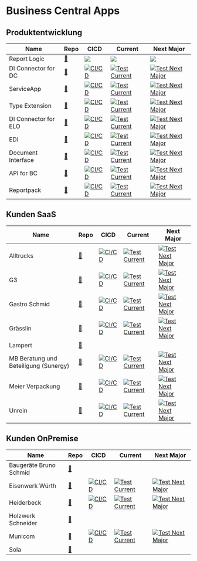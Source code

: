 # Business Central Apps
## Produktentwicklung
|Name|Repo|CICD|Current|Next Major|
|-------|-------|-------|-------|-------|
|Report Logic|[🔗](https://github.com/abilitygmbh/36487-ABILITY-GMBH-ERP-ABILITY.ReportLogic-ISV.git)|[![](https://github.com/abilitygmbh/36487-ABILITY-GMBH-ERP-ABILITY.ReportLogic-ISV/actions/workflows/CICD.yaml/badge.svg)](https://github.com/abilitygmbh/36487-ABILITY-GMBH-ERP-ABILITY.ReportLogic-ISV/actions/workflows/CICD.yaml)|[![](https://github.com/abilitygmbh/36487-ABILITY-GMBH-ERP-ABILITY.ReportLogic-ISV/actions/workflows/Current.yaml/badge.svg)](https://github.com/abilitygmbh/36487-ABILITY-GMBH-ERP-ABILITY.ReportLogic-ISV/actions/workflows/Current.yaml)|[![](https://github.com/abilitygmbh/36487-ABILITY-GMBH-ERP-ABILITY.ReportLogic-ISV/actions/workflows/NextMajor.yaml/badge.svg)](https://github.com/abilitygmbh/36487-ABILITY-GMBH-ERP-ABILITY.ReportLogic-ISV/actions/workflows/NextMajor.yaml)|
|DI Connector for DC|[🔗](https://github.com/abilitygmbh/36487-ABILITY-GMBH-ERP-BC-ISV-DI-Connector-for-Document-Capture.git)|[![ CI/CD](https://github.com/abilitygmbh/36487-ABILITY-GMBH-ERP-BC-ISV-DI-Connector-for-Document-Capture/actions/workflows/CICD.yaml/badge.svg)](https://github.com/abilitygmbh/36487-ABILITY-GMBH-ERP-BC-ISV-DI-Connector-for-Document-Capture/actions/workflows/CICD.yaml)|[![ Test Current](https://github.com/abilitygmbh/36487-ABILITY-GMBH-ERP-BC-ISV-DI-Connector-for-Document-Capture/actions/workflows/Current.yaml/badge.svg)](https://github.com/abilitygmbh/36487-ABILITY-GMBH-ERP-BC-ISV-DI-Connector-for-Document-Capture/actions/workflows/Current.yaml)|[![ Test Next Major](https://github.com/abilitygmbh/36487-ABILITY-GMBH-ERP-BC-ISV-DI-Connector-for-Document-Capture/actions/workflows/NextMajor.yaml/badge.svg)](https://github.com/abilitygmbh/36487-ABILITY-GMBH-ERP-BC-ISV-DI-Connector-for-Document-Capture/actions/workflows/NextMajor.yaml)|
|ServiceApp|[🔗](https://github.com/abilitygmbh/36487-ABILITY-GMBH-ERP-ISV-Ability-ServiceApp.git)|[![ CI/CD](https://github.com/abilitygmbh/36487-ABILITY-GMBH-ERP-ISV-Ability-ServiceApp/actions/workflows/CICD.yaml/badge.svg)](https://github.com/abilitygmbh/36487-ABILITY-GMBH-ERP-ISV-Ability-ServiceApp/actions/workflows/CICD.yaml)|[![ Test Current](https://github.com/abilitygmbh/36487-ABILITY-GMBH-ERP-ISV-Ability-ServiceApp/actions/workflows/Current.yaml/badge.svg)](https://github.com/abilitygmbh/36487-ABILITY-GMBH-ERP-ISV-Ability-ServiceApp/actions/workflows/Current.yaml)|[![ Test Next Major](https://github.com/abilitygmbh/36487-ABILITY-GMBH-ERP-ISV-Ability-ServiceApp/actions/workflows/NextMajor.yaml/badge.svg)](https://github.com/abilitygmbh/36487-ABILITY-GMBH-ERP-ISV-Ability-ServiceApp/actions/workflows/NextMajor.yaml)|
|Type Extension|[🔗](https://github.com/abilitygmbh/36487-ABILITY-GMBH-ERP-BC-ISV-TYPE-EXTENSION.git)|[![ CI/CD](https://github.com/abilitygmbh/36487-ABILITY-GMBH-ERP-BC-ISV-TYPE-EXTENSION/actions/workflows/CICD.yaml/badge.svg)](https://github.com/abilitygmbh/36487-ABILITY-GMBH-ERP-BC-ISV-TYPE-EXTENSION/actions/workflows/CICD.yaml)|[![ Test Current](https://github.com/abilitygmbh/36487-ABILITY-GMBH-ERP-BC-ISV-TYPE-EXTENSION/actions/workflows/Current.yaml/badge.svg)](https://github.com/abilitygmbh/36487-ABILITY-GMBH-ERP-BC-ISV-TYPE-EXTENSION/actions/workflows/Current.yaml)|[![ Test Next Major](https://github.com/abilitygmbh/36487-ABILITY-GMBH-ERP-BC-ISV-TYPE-EXTENSION/actions/workflows/NextMajor.yaml/badge.svg)](https://github.com/abilitygmbh/36487-ABILITY-GMBH-ERP-BC-ISV-TYPE-EXTENSION/actions/workflows/NextMajor.yaml)|
|DI Connector for ELO|[🔗](https://github.com/abilitygmbh/36487-ABILITY-GMBH-ERP-BC-ISV-DI-Connector-for-ELO.git)|[![ CI/CD](https://github.com/abilitygmbh/36487-ABILITY-GMBH-ERP-BC-ISV-DI-Connector-for-ELO/actions/workflows/CICD.yaml/badge.svg)](https://github.com/abilitygmbh/36487-ABILITY-GMBH-ERP-BC-ISV-DI-Connector-for-ELO/actions/workflows/CICD.yaml)|[![ Test Current](https://github.com/abilitygmbh/36487-ABILITY-GMBH-ERP-BC-ISV-DI-Connector-for-ELO/actions/workflows/Current.yaml/badge.svg)](https://github.com/abilitygmbh/36487-ABILITY-GMBH-ERP-BC-ISV-DI-Connector-for-ELO/actions/workflows/Current.yaml)|[![ Test Next Major](https://github.com/abilitygmbh/36487-ABILITY-GMBH-ERP-BC-ISV-DI-Connector-for-ELO/actions/workflows/NextMajor.yaml/badge.svg)](https://github.com/abilitygmbh/36487-ABILITY-GMBH-ERP-BC-ISV-DI-Connector-for-ELO/actions/workflows/NextMajor.yaml)|
|EDI|[🔗](https://github.com/abilitygmbh/36487-ABILITY-GMBH-ERP-ABILITY.EDI-ISV.git)|[![ CI/CD](https://github.com/abilitygmbh/36487-ABILITY-GMBH-ERP-ABILITY.EDI-ISV/actions/workflows/CICD.yaml/badge.svg)](https://github.com/abilitygmbh/36487-ABILITY-GMBH-ERP-ABILITY.EDI-ISV/actions/workflows/CICD.yaml)|[![ Test Current](https://github.com/abilitygmbh/36487-ABILITY-GMBH-ERP-ABILITY.EDI-ISV/actions/workflows/Current.yaml/badge.svg)](https://github.com/abilitygmbh/36487-ABILITY-GMBH-ERP-ABILITY.EDI-ISV/actions/workflows/Current.yaml)|[![ Test Next Major](https://github.com/abilitygmbh/36487-ABILITY-GMBH-ERP-ABILITY.EDI-ISV/actions/workflows/NextMajor.yaml/badge.svg)](https://github.com/abilitygmbh/36487-ABILITY-GMBH-ERP-ABILITY.EDI-ISV/actions/workflows/NextMajor.yaml)|
|Document Interface|[🔗](https://github.com/abilitygmbh/36487-ABILITY-GMBH-ERP-ISV-Ability-Document-Interface.git)|[![ CI/CD](https://github.com/abilitygmbh/36487-ABILITY-GMBH-ERP-ISV-Ability-Document-Interface/actions/workflows/CICD.yaml/badge.svg)](https://github.com/abilitygmbh/36487-ABILITY-GMBH-ERP-ISV-Ability-Document-Interface/actions/workflows/CICD.yaml)|[![ Test Current](https://github.com/abilitygmbh/36487-ABILITY-GMBH-ERP-ISV-Ability-Document-Interface/actions/workflows/Current.yaml/badge.svg)](https://github.com/abilitygmbh/36487-ABILITY-GMBH-ERP-ISV-Ability-Document-Interface/actions/workflows/Current.yaml)|[![ Test Next Major](https://github.com/abilitygmbh/36487-ABILITY-GMBH-ERP-ISV-Ability-Document-Interface/actions/workflows/NextMajor.yaml/badge.svg)](https://github.com/abilitygmbh/36487-ABILITY-GMBH-ERP-ISV-Ability-Document-Interface/actions/workflows/NextMajor.yaml)|
|API for BC|[🔗](https://github.com/abilitygmbh/36487-ABILITY-GMBH-ERP-ABILITY.API-for-BC-ISV.git)|[![ CI/CD](https://github.com/abilitygmbh/36487-ABILITY-GMBH-ERP-ABILITY.API-for-BC-ISV/actions/workflows/CICD.yaml/badge.svg)](https://github.com/abilitygmbh/36487-ABILITY-GMBH-ERP-ABILITY.API-for-BC-ISV/actions/workflows/CICD.yaml)|[![ Test Current](https://github.com/abilitygmbh/36487-ABILITY-GMBH-ERP-ABILITY.API-for-BC-ISV/actions/workflows/Current.yaml/badge.svg)](https://github.com/abilitygmbh/36487-ABILITY-GMBH-ERP-ABILITY.API-for-BC-ISV/actions/workflows/Current.yaml)|[![ Test Next Major](https://github.com/abilitygmbh/36487-ABILITY-GMBH-ERP-ABILITY.API-for-BC-ISV/actions/workflows/NextMajor.yaml/badge.svg)](https://github.com/abilitygmbh/36487-ABILITY-GMBH-ERP-ABILITY.API-for-BC-ISV/actions/workflows/NextMajor.yaml)|
|Reportpack|[🔗](https://github.com/abilitygmbh/36487-ABILITY-GMBH-ERP-ABILITY.Reportpack-ISV.git)|[![ CI/CD](https://github.com/abilitygmbh/36487-ABILITY-GMBH-ERP-ABILITY.Reportpack-ISV/actions/workflows/CICD.yaml/badge.svg)](https://github.com/abilitygmbh/36487-ABILITY-GMBH-ERP-ABILITY.Reportpack-ISV/actions/workflows/CICD.yaml)|[![ Test Current](https://github.com/abilitygmbh/36487-ABILITY-GMBH-ERP-ABILITY.Reportpack-ISV/actions/workflows/Current.yaml/badge.svg)](https://github.com/abilitygmbh/36487-ABILITY-GMBH-ERP-ABILITY.Reportpack-ISV/actions/workflows/Current.yaml)|[![ Test Next Major](https://github.com/abilitygmbh/36487-ABILITY-GMBH-ERP-ABILITY.Reportpack-ISV/actions/workflows/NextMajor.yaml/badge.svg)](https://github.com/abilitygmbh/36487-ABILITY-GMBH-ERP-ABILITY.Reportpack-ISV/actions/workflows/NextMajor.yaml)|
## Kunden SaaS
|Name|Repo|CICD|Current|Next Major|
|-------|-------|-------|-------|-------|
|Alltrucks|[🔗](https://github.com/abilitygmbh/50925-ALLTRUCKS-ERP-BC.git)|[![ CI/CD](https://github.com/abilitygmbh/50925-ALLTRUCKS-ERP-BC/actions/workflows/CICD.yaml/badge.svg)](https://github.com/abilitygmbh/50925-ALLTRUCKS-ERP-BC/actions/workflows/CICD.yaml)|[![ Test Current](https://github.com/abilitygmbh/50925-ALLTRUCKS-ERP-BC/actions/workflows/Current.yaml/badge.svg)](https://github.com/abilitygmbh/50925-ALLTRUCKS-ERP-BC/actions/workflows/Current.yaml)|[![ Test Next Major](https://github.com/abilitygmbh/50925-ALLTRUCKS-ERP-BC/actions/workflows/NextMajor.yaml/badge.svg)](https://github.com/abilitygmbh/50925-ALLTRUCKS-ERP-BC/actions/workflows/NextMajor.yaml)|
|G3|[🔗](https://github.com/abilitygmbh/50578-G3-ERP-BC.git)|[![ CI/CD](https://github.com/abilitygmbh/50578-G3-ERP-BC/actions/workflows/CICD.yaml/badge.svg)](https://github.com/abilitygmbh/50578-G3-ERP-BC/actions/workflows/CICD.yaml)|[![ Test Current](https://github.com/abilitygmbh/50578-G3-ERP-BC/actions/workflows/Current.yaml/badge.svg)](https://github.com/abilitygmbh/50578-G3-ERP-BC/actions/workflows/Current.yaml)|[![ Test Next Major](https://github.com/abilitygmbh/50578-G3-ERP-BC/actions/workflows/NextMajor.yaml/badge.svg)](https://github.com/abilitygmbh/50578-G3-ERP-BC/actions/workflows/NextMajor.yaml)|
|Gastro Schmid|[🔗](https://github.com/abilitygmbh/49718-GASTRO-SCHMID-ERP-BC.git)|[![ CI/CD](https://github.com/abilitygmbh/49718-GASTRO-SCHMID-ERP-BC/actions/workflows/CICD.yaml/badge.svg)](https://github.com/abilitygmbh/49718-GASTRO-SCHMID-ERP-BC/actions/workflows/CICD.yaml)|[![ Test Current](https://github.com/abilitygmbh/49718-GASTRO-SCHMID-ERP-BC/actions/workflows/Current.yaml/badge.svg)](https://github.com/abilitygmbh/49718-GASTRO-SCHMID-ERP-BC/actions/workflows/Current.yaml)|[![ Test Next Major](https://github.com/abilitygmbh/49718-GASTRO-SCHMID-ERP-BC/actions/workflows/NextMajor.yaml/badge.svg)](https://github.com/abilitygmbh/49718-GASTRO-SCHMID-ERP-BC/actions/workflows/NextMajor.yaml)|
|Grässlin|[🔗](https://github.com/abilitygmbh/36027-GRAESSLIN-ERP-BC.git)|[![ CI/CD](https://github.com/abilitygmbh/36027-GRAESSLIN-ERP-BC/actions/workflows/CICD.yaml/badge.svg)](https://github.com/abilitygmbh/36027-GRAESSLIN-ERP-BC/actions/workflows/CICD.yaml)|[![ Test Current](https://github.com/abilitygmbh/36027-GRAESSLIN-ERP-BC/actions/workflows/Current.yaml/badge.svg)](https://github.com/abilitygmbh/36027-GRAESSLIN-ERP-BC/actions/workflows/Current.yaml)|[![ Test Next Major](https://github.com/abilitygmbh/36027-GRAESSLIN-ERP-BC/actions/workflows/NextMajor.yaml/badge.svg)](https://github.com/abilitygmbh/36027-GRAESSLIN-ERP-BC/actions/workflows/NextMajor.yaml)|
|Lampert|[🔗](https://github.com/abilitygmbh/57751-KABEL-TV-LAMPERT-GMBH-CO-KG-ERP-BC23.git)||||
|MB Beratung und Beteiligung (Sunergy)|[🔗](https://github.com/abilitygmbh/58237-MB-Beratung-ERP-BC.git)|[![ CI/CD](https://github.com/abilitygmbh/58237-MB-Beratung-ERP-BC/actions/workflows/CICD.yaml/badge.svg)](https://github.com/abilitygmbh/58237-MB-Beratung-ERP-BC/actions/workflows/CICD.yaml)|[![ Test Current](https://github.com/abilitygmbh/58237-MB-Beratung-ERP-BC/actions/workflows/Current.yaml/badge.svg)](https://github.com/abilitygmbh/58237-MB-Beratung-ERP-BC/actions/workflows/Current.yaml)|[![ Test Next Major](https://github.com/abilitygmbh/58237-MB-Beratung-ERP-BC/actions/workflows/NextMajor.yaml/badge.svg)](https://github.com/abilitygmbh/58237-MB-Beratung-ERP-BC/actions/workflows/NextMajor.yaml)|
|Meier Verpackung|[🔗](https://github.com/abilitygmbh/58177-MEIER-VERPACKUNGEN-GMBH-ERP-BC.git)|[![ CI/CD](https://github.com/abilitygmbh/58177-MEIER-VERPACKUNGEN-GMBH-ERP-BC/actions/workflows/CICD.yaml/badge.svg)](https://github.com/abilitygmbh/58177-MEIER-VERPACKUNGEN-GMBH-ERP-BC/actions/workflows/CICD.yaml)|[![ Test Current](https://github.com/abilitygmbh/58177-MEIER-VERPACKUNGEN-GMBH-ERP-BC/actions/workflows/Current.yaml/badge.svg)](https://github.com/abilitygmbh/58177-MEIER-VERPACKUNGEN-GMBH-ERP-BC/actions/workflows/Current.yaml)|[![ Test Next Major](https://github.com/abilitygmbh/58177-MEIER-VERPACKUNGEN-GMBH-ERP-BC/actions/workflows/NextMajor.yaml/badge.svg)](https://github.com/abilitygmbh/58177-MEIER-VERPACKUNGEN-GMBH-ERP-BC/actions/workflows/NextMajor.yaml)|
|Unrein|[🔗](https://github.com/abilitygmbh/49876-UNREIN-ERP-BC.git)|[![ CI/CD](https://github.com/abilitygmbh/49876-UNREIN-ERP-BC/actions/workflows/CICD.yaml/badge.svg)](https://github.com/abilitygmbh/49876-UNREIN-ERP-BC/actions/workflows/CICD.yaml)|[![ Test Current](https://github.com/abilitygmbh/49876-UNREIN-ERP-BC/actions/workflows/Current.yaml/badge.svg)](https://github.com/abilitygmbh/49876-UNREIN-ERP-BC/actions/workflows/Current.yaml)|[![ Test Next Major](https://github.com/abilitygmbh/49876-UNREIN-ERP-BC/actions/workflows/NextMajor.yaml/badge.svg)](https://github.com/abilitygmbh/49876-UNREIN-ERP-BC/actions/workflows/NextMajor.yaml)|
## Kunden OnPremise
|Name|Repo|CICD|Current|Next Major|
|-------|-------|-------|-------|-------|
|Baugeräte Bruno Schmid|[🔗](https://github.com/abilitygmbh/57274-BAUGERAETE-BRUNO-SCHMID-ERP-BC15.git)||||
|Eisenwerk Würth|[🔗](https://github.com/abilitygmbh/57554-EISENWERK-WUERTH-GMBH-ERP-BC.git)|[![ CI/CD](https://github.com/abilitygmbh/57554-EISENWERK-WUERTH-GMBH-ERP-BC/actions/workflows/CICD.yaml/badge.svg)](https://github.com/abilitygmbh/57554-EISENWERK-WUERTH-GMBH-ERP-BC/actions/workflows/CICD.yaml)|[![ Test Current](https://github.com/abilitygmbh/57554-EISENWERK-WUERTH-GMBH-ERP-BC/actions/workflows/Current.yaml/badge.svg)](https://github.com/abilitygmbh/57554-EISENWERK-WUERTH-GMBH-ERP-BC/actions/workflows/Current.yaml)|[![ Test Next Major](https://github.com/abilitygmbh/57554-EISENWERK-WUERTH-GMBH-ERP-BC/actions/workflows/NextMajor.yaml/badge.svg)](https://github.com/abilitygmbh/57554-EISENWERK-WUERTH-GMBH-ERP-BC/actions/workflows/NextMajor.yaml)|
|Heiderbeck|[🔗](https://github.com/abilitygmbh/57709-Heiderbeck-ERP-BC.git)|[![ CI/CD](https://github.com/abilitygmbh/57709-Heiderbeck-ERP-BC/actions/workflows/CICD.yaml/badge.svg)](https://github.com/abilitygmbh/57709-Heiderbeck-ERP-BC/actions/workflows/CICD.yaml)|[![ Test Current](https://github.com/abilitygmbh/57709-Heiderbeck-ERP-BC/actions/workflows/Current.yaml/badge.svg)](https://github.com/abilitygmbh/57709-Heiderbeck-ERP-BC/actions/workflows/Current.yaml)|[![ Test Next Major](https://github.com/abilitygmbh/57709-Heiderbeck-ERP-BC/actions/workflows/NextMajor.yaml/badge.svg)](https://github.com/abilitygmbh/57709-Heiderbeck-ERP-BC/actions/workflows/NextMajor.yaml)|
|Holzwerk Schneider|[🔗](https://github.com/abilitygmbh/57741-Holzwerk-Schneider-ERP-BC22.git)||||
|Municom|[🔗](https://github.com/abilitygmbh/37298-MUNICOM-ERP-BC.git)|[![ CI/CD](https://github.com/abilitygmbh/37298-MUNICOM-ERP-BC/actions/workflows/CICD.yaml/badge.svg)](https://github.com/abilitygmbh/37298-MUNICOM-ERP-BC/actions/workflows/CICD.yaml)|[![ Test Current](https://github.com/abilitygmbh/37298-MUNICOM-ERP-BC/actions/workflows/Current.yaml/badge.svg)](https://github.com/abilitygmbh/37298-MUNICOM-ERP-BC/actions/workflows/Current.yaml)|[![ Test Next Major](https://github.com/abilitygmbh/37298-MUNICOM-ERP-BC/actions/workflows/NextMajor.yaml/badge.svg)](https://github.com/abilitygmbh/37298-MUNICOM-ERP-BC/actions/workflows/NextMajor.yaml)|
|Sola|[🔗](https://github.com/abilitygmbh/49992-SOLA-ERP-BC14-Sola-MainExtension.git)||||
